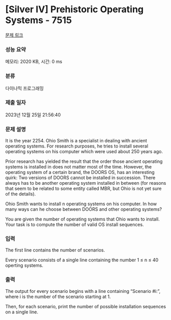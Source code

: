 # [Silver IV] Prehistoric Operating Systems - 7515 

[문제 링크](https://www.acmicpc.net/problem/7515) 

### 성능 요약

메모리: 2020 KB, 시간: 0 ms

### 분류

다이나믹 프로그래밍

### 제출 일자

2023년 12월 25일 21:56:40

### 문제 설명

<p>It is the year 2254. Ohio Smith is a specialist in dealing with ancient operating systems. For research purposes, he tries to install several operating systems on his computer which were used about 250 years ago.</p>

<p>Prior research has yielded the result that the order those ancient operating systems is installed in does not matter most of the time. However, the operating system of a certain brand, the DOORS OS, has an interesting quirk: Two versions of DOORS cannot be installed in succession. There always has to be another operating system installed in between (for reasons that seem to be related to some entity called MBR, but Ohio is not yet sure of the details).</p>

<p>Ohio Smith wants to install n operating systems on his computer. In how many ways can he choose between DOORS and other operating systems?</p>

<p>You are given the number of operating systems that Ohio wants to install. Your task is to compute the number of valid OS install sequences.</p>

### 입력 

 <p>The first line contains the number of scenarios.</p>

<p>Every scenario consists of a single line containing the number 1 ≤ n ≤ 40 operting systems.</p>

### 출력 

 <p>The output for every scenario begins with a line containing “Scenario #i:”, where i is the number of the scenario starting at 1.</p>

<p>Then, for each scenario, print the number of possible installation sequences on a single line.</p>

